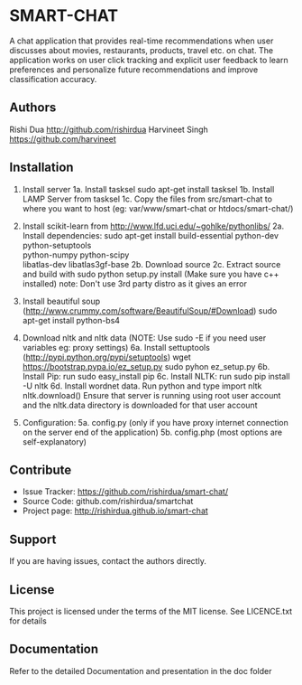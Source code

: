 SMART-CHAT
==========

A chat application that provides real-time recommendations when user discusses about movies, restaurants, products, travel etc. on chat. The application works on user click tracking and explicit user feedback to learn preferences and personalize future recommendations and improve classification accuracy.

Authors
--------
Rishi Dua <http://github.com/rishirdua>
Harvineet Singh <https://github.com/harvineet>


Installation
------------

1. Install server
1a. Install tasksel
sudo apt-get install tasksel
1b. Install LAMP Server from tasksel
1c. Copy the files from src/smart-chat to where you want to host (eg: var/www/smart-chat or htdocs/smart-chat/)

2. Install scikit-learn from http://www.lfd.uci.edu/~gohlke/pythonlibs/
2a. Install dependencies:
sudo apt-get install build-essential python-dev python-setuptools \
                     python-numpy python-scipy \
                     libatlas-dev libatlas3gf-base
2b. Download source
2c. Extract source and build with
sudo python setup.py install
(Make sure you have c++ installed)
note: Don't use 3rd party distro as it gives an error

3. Install beautiful soup (http://www.crummy.com/software/BeautifulSoup/#Download)
sudo apt-get install python-bs4

4. Download nltk and nltk data
(NOTE: Use sudo -E if you need user variables eg: proxy settings)
6a. Install settuptools (http://pypi.python.org/pypi/setuptools)
wget https://bootstrap.pypa.io/ez_setup.py
sudo pyhon ez_setup.py
6b. Install Pip: run
sudo easy_install pip
6c. Install NLTK: run
sudo pip install -U nltk
6d. Install wordnet data. Run python and type
import nltk
nltk.download()
Ensure that server is running using root user account and the nltk.data directory is downloaded for that user account

5. Configuration:
5a. config.py (only if you have proxy internet connection on the server end of the application)
5b. config.php (most options are self-explanatory)


Contribute
----------

- Issue Tracker: https://github.com/rishirdua/smart-chat/
- Source Code: github.com/rishirdua/smartchat
- Project page: http://rishirdua.github.io/smart-chat

Support
-------

If you are having issues, contact the authors directly.

License
-------

This project is licensed under the terms of the MIT license. See LICENCE.txt for details

Documentation
-------------

Refer to the detailed Documentation and presentation in the doc folder